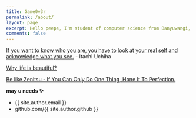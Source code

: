 ```yaml
---
title: Game0v3r
permalink: /about/
layout: page
excerpt: Hello peeps, I'm student of computer science from Banyuwangi, living in Jogjakarta. This blog for documentation about my programming journey, running on jekyll, hosting on netlify and using my own simple theme.
comments: false
---
```


<a href="https://www.youtube.com/watch?v=g5kMNQ3AQUs">If you want to know who you are, you have to look at your real self and acknowledge what you see.</a>
        - Itachi Uchiha

<a href="https://www.youtube.com/watch?v=V_MX0HiIgRQ">Why life is beautiful?</a>

<a href="https://www.youtube.com/watch?v=7iSUlVtLpPM">Be like Zenitsu - If You Can Only Do One Thing, Hone It To Perfection.</a>

**may u needs ✨**

- {{ site.author.email }}
- github.com/{{ site.author.github }}
